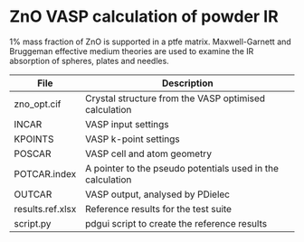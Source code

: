 # ZnO VASP calculation of powder IR

1% mass fraction of ZnO is supported in a ptfe matrix.  Maxwell-Garnett and Bruggeman effective medium theories are used to examine the IR absorption of spheres, plates and needles.


| **File**                   | **Description**                                           |
| -------------------------- | --------------------------------------------------------- |
| zno_opt.cif                | Crystal structure from the VASP optimised calculation     |
| INCAR                      | VASP input settings                                       |
| KPOINTS                    | VASP k-point settings                                     |
| POSCAR                     | VASP cell and atom geometry                               |
| POTCAR.index               | A pointer to the pseudo potentials used in the calculation|
| OUTCAR                     | VASP output, analysed by PDielec                          |
| results.ref.xlsx           | Reference results for the test suite                      |
| script.py                  | pdgui script to create the reference results              |

